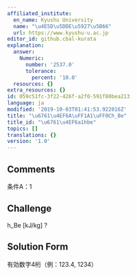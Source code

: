 ```yaml
---
affiliated_institute:
  en_name: Kyushu University
  name: "\u4E5D\u5DDE\u5927\u5B66"
  url: https://www.kyushu-u.ac.jp
editor_id: github.cbal-kurata
explanation:
  answer:
    Numeric:
      number: '2537.0'
      tolerance:
        percent: '10.0'
  resources: {}
extra_resources: {}
id: 059c51fc-3f22-426f-a2f0-591f80bea213
language: ja
modified: '2019-10-03T01:41:53.922016Z'
title: "\u6761\u4EF6A\uFF1A1\uFF0Ch_Be"
title_id: "\u6761\u4EF6a1hbe"
topics: []
translations: {}
version: '1.0'
---
```


## Comments
条件A：1

## Challenge
h_Be [kJ/kg] ?

## Solution Form
有効数字4桁（例：123.4,  1234）




